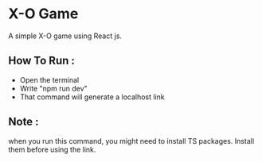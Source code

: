 # X-O Game
A simple X-O game using React js.
## How To Run :
- Open the terminal
- Write "npm run dev"
- That command will generate a localhost link

## Note : 
when you run this command, you might need to install TS packages. Install them before using the link.
